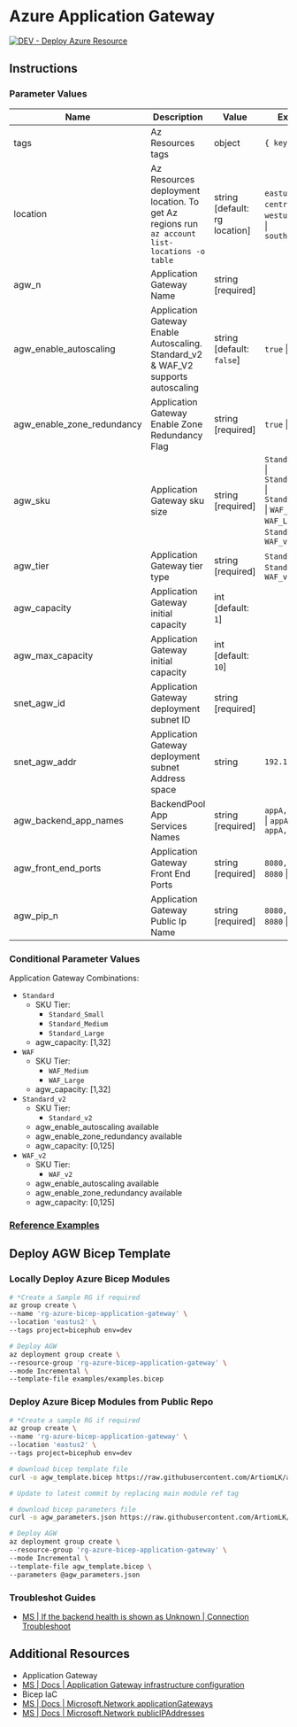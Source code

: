# Azure Application Gateway

[![DEV - Deploy Azure Resource](https://github.com/ArtiomLK/azure-bicep-application-gateway/actions/workflows/dev.orchestrator.yml/badge.svg?branch=main&event=push)](https://github.com/ArtiomLK/azure-bicep-application-gateway/actions/workflows/dev.orchestrator.yml)

## Instructions

### Parameter Values

| Name                       | Description                                                                                  | Value                         | Examples                                                                                                              |
| -------------------------- | -------------------------------------------------------------------------------------------- | ----------------------------- | --------------------------------------------------------------------------------------------------------------------- |
| tags                       | Az Resources tags                                                                            | object                        | `{ key: value }`                                                                                                      |
| location                   | Az Resources deployment location. To get Az regions run `az account list-locations -o table` | string [default: rg location] | `eastus` \| `centralus` \| `westus` \| `westus2` \| `southcentralus`                                                  |
| agw_n                      | Application Gateway Name                                                                     | string [required]             |                                                                                                                       |
| agw_enable_autoscaling     | Application Gateway Enable Autoscaling. Standard_v2 & WAF_V2 supports autoscaling            | string [default: `false`]     | `true` \| `false`                                                                                                     |
| agw_enable_zone_redundancy | Application Gateway Enable Zone Redundancy Flag                                              | string [required]             | `true` \| `false`                                                                                                     |
| agw_sku                    | Application Gateway sku size                                                                 | string [required]             | `Standard_Small` \| `Standard_Medium` \| `Standard_Large` \| `WAF_Medium` \| `WAF_Large` \| `Standard_v2` \| `WAF_v2` |
| agw_tier                   | Application Gateway tier type                                                                | string [required]             | `Standard` \| `WAF` \| `Standard_v2` \| `WAF_v2`                                                                      |
| agw_capacity               | Application Gateway initial capacity                                                         | int [default: `1`]            |                                                                                                                       |
| agw_max_capacity           | Application Gateway initial capacity                                                         | int [default: `10`]           |                                                                                                                       |
| snet_agw_id                | Application Gateway deployment subnet ID                                                     | string  [required]            |                                                                                                                       |
| snet_agw_addr              | Application Gateway deployment subnet Address space                                          | string                        | `192.168.0.24`                                                                                                        |
| agw_backend_app_names      | BackendPool App Services Names                                                               | string  [required]            | `appA,appB,appC` \| `appA` \| `appA,appB`                                                                             |
| agw_front_end_ports        | Application Gateway Front End Ports                                                          | string  [required]            | `8080,80,8081` \| `8080` \| `8080,8081`                                                                               |
| agw_pip_n                  | Application Gateway Public Ip Name                                                           | string  [required]            | `8080,80,8081` \| `8080` \| `8080,8081`                                                                               |

### Conditional Parameter Values

Application Gateway Combinations:

- `Standard`
  - SKU Tier:
    - `Standard_Small`
    - `Standard_Medium`
    - `Standard_Large`
  - agw_capacity: [1,32]
- `WAF`
  - SKU Tier:
    - `WAF_Medium`
    - `WAF_Large`
  - agw_capacity: [1,32]
- `Standard_v2`
  - SKU Tier:
    - `Standard_v2`
  - agw_enable_autoscaling available
  - agw_enable_zone_redundancy available
  - agw_capacity: [0,125]
- `WAF_v2`
  - SKU Tier:
    - `WAF_v2`
  - agw_enable_autoscaling available
  - agw_enable_zone_redundancy available
  - agw_capacity: [0,125]

### [Reference Examples][1]

## Deploy AGW Bicep Template

### Locally Deploy Azure Bicep Modules

```bash
# *Create a Sample RG if required
az group create \
--name 'rg-azure-bicep-application-gateway' \
--location 'eastus2' \
--tags project=bicephub env=dev

# Deploy AGW
az deployment group create \
--resource-group 'rg-azure-bicep-application-gateway' \
--mode Incremental \
--template-file examples/examples.bicep
```

### Deploy Azure Bicep Modules from Public Repo

```bash
# *Create a sample RG if required
az group create \
--name 'rg-azure-bicep-application-gateway' \
--location 'eastus2' \
--tags project=bicephub env=dev

# download bicep template file
curl -o agw_template.bicep https://raw.githubusercontent.com/ArtiomLK/azure-reliability-architecture/main/agw_template.bicep

# Update to latest commit by replacing main module ref tag

# download bicep parameters file
curl -o agw_parameters.json https://raw.githubusercontent.com/ArtiomLK/azure-reliability-architecture/main/agw_parameters.bicep

# Deploy AGW
az deployment group create \
--resource-group 'rg-azure-bicep-application-gateway' \
--mode Incremental \
--template-file agw_template.bicep \
--parameters @agw_parameters.json
```

### Troubleshot Guides

- [MS | If the backend health is shown as Unknown | Connection Troubleshoot][5]

## Additional Resources

- Application Gateway
- [MS | Docs | Application Gateway infrastructure configuration][4]
- Bicep IaC
- [MS | Docs | Microsoft.Network applicationGateways][2]
- [MS | Docs | Microsoft.Network publicIPAddresses][3]

[1]: ./examples/examples.bicep
[2]: https://learn.microsoft.com/en-us/azure/templates/microsoft.network/publicipaddresses
[3]: https://learn.microsoft.com/en-us/azure/templates/microsoft.network/applicationgateways
[4]: https://learn.microsoft.com/en-us/azure/application-gateway/configuration-infrastructure
[5]: https://learn.microsoft.com/en-us/azure/application-gateway/application-gateway-backend-health-troubleshooting#other-reasons
